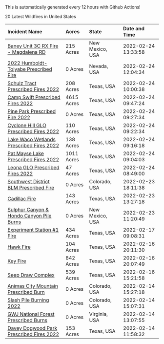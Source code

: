 This is automatically generated every 12 hours with Github Actions!

20 Latest Wildfires in United States

 | Incident Name | Acres | State | Date and Time |
|:---|:---|:---|:---|
| [Baney Unit 3C RX Fire - Magdalena RD](https://inciweb.nwcg.gov/incident/7883/) | 215 Acres | New Mexico, USA | 2022-02-24 13:33:58 |
| [2022 Humboldt-Toiyabe Prescribed Fire](https://inciweb.nwcg.gov/incident/7310/) | 0 Acres | Nevada, USA | 2022-02-24 12:04:34 |
| [Schulz Tract Prescribed Fires 2022](https://inciweb.nwcg.gov/incident/7985/) | 208 Acres | Texas, USA | 2022-02-24 10:00:38 |
| [Camp Swift Prescribed Fires 2022](https://inciweb.nwcg.gov/incident/7984/) | 4615 Acres | Texas, USA | 2022-02-24 09:47:24 |
| [Pine Park Prescribed Fire 2022](https://inciweb.nwcg.gov/incident/7983/) | 0 Acres | Texas, USA | 2022-02-24 09:27:34 |
| [Cyclone Hill GLO Prescribed Fires 2022](https://inciweb.nwcg.gov/incident/7981/) | 110 Acres | Texas, USA | 2022-02-24 09:22:34 |
| [Lake Waco Wetlands Prescribed Fires 2022](https://inciweb.nwcg.gov/incident/7982/) | 138 Acres | Texas, USA | 2022-02-24 09:16:18 |
| [Pat Mayse Lake Prescribed Fires 2022](https://inciweb.nwcg.gov/incident/7947/) | 1011 Acres | Texas, USA | 2022-02-24 09:04:03 |
| [Leona GLO Prescribed Fires 2022](https://inciweb.nwcg.gov/incident/7936/) | 47 Acres | Texas, USA | 2022-02-24 08:49:00 |
| [Southwest District BLM Prescribed Fire ](https://inciweb.nwcg.gov/incident/7852/) | 0 Acres | Colorado, USA | 2022-02-23 18:11:38 |
| [Cadillac Fire](https://inciweb.nwcg.gov/incident/7980/) | 143 Acres | Texas, USA | 2022-02-23 13:27:18 |
| [Sulphur Canyon & Hondo Canyon Pile Burns](https://inciweb.nwcg.gov/incident/7948/) | 0 Acres | New Mexico, USA | 2022-02-23 11:20:49 |
| [Experiment Station #1 Fire](https://inciweb.nwcg.gov/incident/7974/) | 434 Acres | Texas, USA | 2022-02-17 09:08:31 |
| [Hawk Fire](https://inciweb.nwcg.gov/incident/7975/) | 104 Acres | Texas, USA | 2022-02-16 20:11:30 |
| [Key Fire](https://inciweb.nwcg.gov/incident/7972/) | 842 Acres | Texas, USA | 2022-02-16 20:07:49 |
| [Seep Draw Complex](https://inciweb.nwcg.gov/incident/7973/) | 539 Acres | Texas, USA | 2022-02-16 15:21:58 |
| [Animas City Mountain Prescribed Burn](https://inciweb.nwcg.gov/incident/7688/) | 0 Acres | Colorado, USA | 2022-02-14 15:27:18 |
| [Slash Pile Burning 2022](https://inciweb.nwcg.gov/incident/4648/) | 0 Acres | Colorado, USA | 2022-02-14 15:07:31 |
| [GWJ National Forest Prescribed Burns](https://inciweb.nwcg.gov/incident/7945/) | 0 Acres | Virginia, USA | 2022-02-14 13:07:55 |
| [Davey Dogwood Park Prescribed Fires 2022](https://inciweb.nwcg.gov/incident/7933/) | 153 Acres | Texas, USA | 2022-02-14 11:58:32 |

